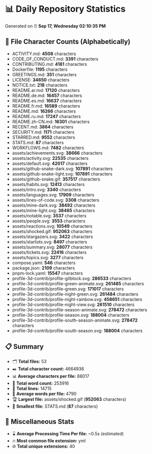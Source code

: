 # 📊 Daily Repository Statistics
Generated on ⏰ **Sep 17, Wednesday 02:10:35 PM**

## 📂 File Character Counts (Alphabetically)
- ACTIVITY.md: **4508** characters
- CODE_OF_CONDUCT.md: **3391** characters
- CONTRIBUTING.md: **4181** characters
- Dockerfile: **1195** characters
- GREETINGS.md: **351** characters
- LICENSE: **34650** characters
- NOTICE.txt: **218** characters
- README.ar.md: **17120** characters
- README.de.md: **16457** characters
- README.es.md: **16637** characters
- README.fr.md: **16589** characters
- README.md: **16266** characters
- README.ru.md: **17247** characters
- README.zh-CN.md: **16301** characters
- RECENT.md: **3864** characters
- SECURITY.md: **1171** characters
- STARRED.md: **9552** characters
- STATS.md: **87** characters
- WORKFLOWS.md: **7482** characters
- assets/achievements.svg: **38666** characters
- assets/activity.svg: **22535** characters
- assets/default.svg: **42017** characters
- assets/github-snake-dark.svg: **107891** characters
- assets/github-snake-light.svg: **107891** characters
- assets/github-snake.gif: **357517** characters
- assets/habits.svg: **12413** characters
- assets/intro.svg: **3340** characters
- assets/languages.svg: **17909** characters
- assets/lines-of-code.svg: **3308** characters
- assets/mine-dark.svg: **38492** characters
- assets/mine-light.svg: **38465** characters
- assets/notable.svg: **3537** characters
- assets/people.svg: **3553** characters
- assets/reactions.svg: **10549** characters
- assets/shocked.gif: **952063** characters
- assets/stargazers.svg: **3422** characters
- assets/starlists.svg: **8497** characters
- assets/summary.svg: **28077** characters
- assets/tickets.svg: **22416** characters
- assets/topics.svg: **3277** characters
- compose.yaml: **546** characters
- package.json: **2109** characters
- pnpm-lock.yaml: **15547** characters
- profile-3d-contrib/profile-gitblock.svg: **286533** characters
- profile-3d-contrib/profile-green-animate.svg: **261485** characters
- profile-3d-contrib/profile-green.svg: **171017** characters
- profile-3d-contrib/profile-night-green.svg: **261484** characters
- profile-3d-contrib/profile-night-rainbow.svg: **458651** characters
- profile-3d-contrib/profile-night-view.svg: **261510** characters
- profile-3d-contrib/profile-season-animate.svg: **278472** characters
- profile-3d-contrib/profile-season.svg: **188004** characters
- profile-3d-contrib/profile-south-season-animate.svg: **278472** characters
- profile-3d-contrib/profile-south-season.svg: **188004** characters

## 📋 Summary
- 🗂️ **Total files:** 53
- ✒️ **Total character count:** 4664936
- 📊 **Average characters per file:** 88017
- 📝 **Total word count:** 253916
- 🧾 **Total lines:** 14715
- 📐 **Average words per file:** 4790
- 🏆 **Largest file:** assets/shocked.gif (**952063** characters)
- 🥉 **Smallest file:** STATS.md (**87** characters)

## 🌟 Miscellaneous Stats
- ⌛ **Average Processing Time Per file:** ~0.5s (estimated)
- 🔥 **Most common file extension:** yml
- 🌐 **Total unique extensions:** 40
